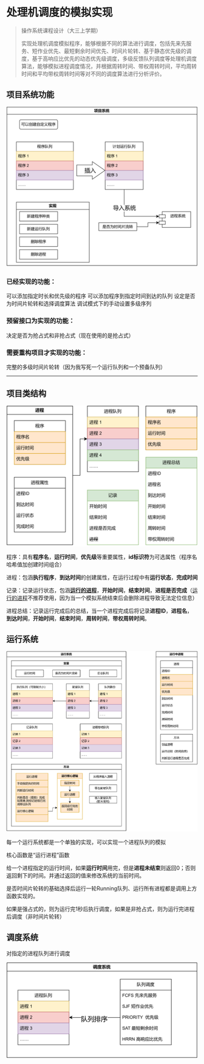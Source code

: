 # 处理机调度的模拟实现

> 操作系统课程设计（大三上学期）
> 
> 实现处理机调度模拟程序，能够根据不同的算法进行调度，包括先来先服务、短作业优先、最短剩余时间优先、时间片轮转、基于静态优先级的调度，基于高响应比优先的动态优先级调度，多级反馈队列调度等处理机调度算法，能够模拟进程调度情况，并根据周转时间、带权周转时间，平均周转时间和平均带权周转时间等对不同的调度算法进行分析评价。

## 项目系统功能

![思维导图-项目系统.svg](Readme%2F%E6%80%9D%E7%BB%B4%E5%AF%BC%E5%9B%BE-%E9%A1%B9%E7%9B%AE%E7%B3%BB%E7%BB%9F.svg)

### 已经实现的功能：

可以添加指定时长和优先级的程序
可以添加程序到指定时间到达的队列
设定是否为时间片轮转和选择调度算法
调试模式下的手动设置多级序列

### 预留接口为实现的功能：
决定是否为抢占式和非抢占式（现在使用的是抢占式）

### 需要重构项目才实现的功能：

完整的多级时间片轮转（因为我写死一个运行队列和一个预备队列）

<hr>

## 项目类结构

![思维导图-进程结构.svg](Readme%2F%E6%80%9D%E7%BB%B4%E5%AF%BC%E5%9B%BE-%E8%BF%9B%E7%A8%8B%E7%BB%93%E6%9E%84.svg)

程序：具有**程序名**，**运行时间**，**优先级**等重要属性，**id标识符**为可选属性（程序名哈希值加创建时间组合）

进程：包涵**执行程序**，**到达时间**的创建属性，在运行过程中有**运行状态**，**完成时间**

记录：记录运行状态，包涵<u>**运行的进程**</u>，**开始时间**，**结束时间**，**进程是否完成**（<u>运行的进程</u>不推荐使用，因为当一个模拟系统结束后会删除进程导致无法定位信息）

进程总结：记录运行完成后的总结，当一个进程完成后将记录**进程ID**，**进程名**，**到达时间**，**开始时间**，**结束时间**，**周转时间**，**带权周转时间**。



## 运行系统

![思维导图-运行系统.svg](Readme%2F%E6%80%9D%E7%BB%B4%E5%AF%BC%E5%9B%BE-%E8%BF%90%E8%A1%8C%E7%B3%BB%E7%BB%9F.svg)

每一个运行系统都是一个单独的实现，可以实现一个进程队列的模拟

核心函数是“运行进程”函数

给一个进程指定的运行时间，如果**运行时间**用完，但是**进程未结束**则返回0；否则返回剩下的时间。并通过返回的值来修改系统的当前时间。

是否时间片轮转的基础选择后运行一轮Running队列、运行所有进程都是调用上方函数实现的。

如果是强占式的，则为运行完1秒后执行调度，如果是非抢占式，则为运行完进程后调度（非时间片轮转）

## 调度系统

对指定的进程队列进行调度

![思维导图-调度系统.svg](Readme%2F%E6%80%9D%E7%BB%B4%E5%AF%BC%E5%9B%BE-%E8%B0%83%E5%BA%A6%E7%B3%BB%E7%BB%9F.svg)

